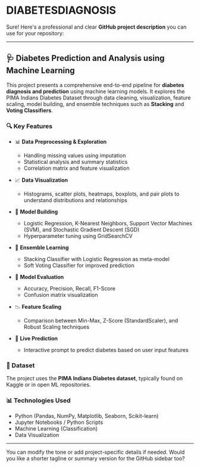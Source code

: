 # DIABETESDIAGNOSIS

Sure! Here's a professional and clear **GitHub project description** you can use for your repository:

---

## 🩺 Diabetes Prediction and Analysis using Machine Learning

This project presents a comprehensive end-to-end pipeline for **diabetes diagnosis and prediction** using machine learning models. It explores the PIMA Indians Diabetes Dataset through data cleaning, visualization, feature scaling, model building, and ensemble techniques such as **Stacking** and **Voting Classifiers**.

### 🔍 Key Features

- 📊 **Data Preprocessing & Exploration**
  - Handling missing values using imputation
  - Statistical analysis and summary statistics
  - Correlation matrix and feature visualization

- 📈 **Data Visualization**
  - Histograms, scatter plots, heatmaps, boxplots, and pair plots to understand distributions and relationships

- 🧠 **Model Building**
  - Logistic Regression, K-Nearest Neighbors, Support Vector Machines (SVM), and Stochastic Gradient Descent (SGD)
  - Hyperparameter tuning using GridSearchCV

- 🤖 **Ensemble Learning**
  - Stacking Classifier with Logistic Regression as meta-model
  - Soft Voting Classifier for improved prediction

- 🧪 **Model Evaluation**
  - Accuracy, Precision, Recall, F1-Score
  - Confusion matrix visualization

- 📉 **Feature Scaling**
  - Comparison between Min-Max, Z-Score (StandardScaler), and Robust Scaling techniques

- 🔮 **Live Prediction**
  - Interactive prompt to predict diabetes based on user input features

### 📁 Dataset

The project uses the **PIMA Indians Diabetes dataset**, typically found on Kaggle or in open ML repositories.

### 📊 Technologies Used

- Python (Pandas, NumPy, Matplotlib, Seaborn, Scikit-learn)
- Jupyter Notebooks / Python Scripts
- Machine Learning (Classification)
- Data Visualization

---

You can modify the tone or add project-specific details if needed. Would you like a shorter tagline or summary version for the GitHub sidebar too?
